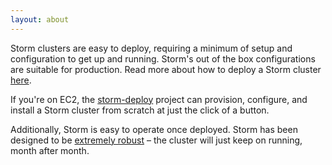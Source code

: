 ```yaml
---
layout: about
---
```


Storm clusters are easy to deploy, requiring a minimum of setup and configuration to get up and running. Storm's out of the box configurations are suitable for production. Read more about how to deploy a Storm cluster [here](/documentation/Setting-up-a-Storm-cluster.html).

If you're on EC2, the [storm-deploy](https://github.com/nathanmarz/storm-deploy) project can provision, configure, and install a Storm cluster from scratch at just the click of a button.

Additionally, Storm is easy to operate once deployed. Storm has been designed to be [extremely robust](/about/fault-tolerant.html) – the cluster will just keep on running, month after month.
